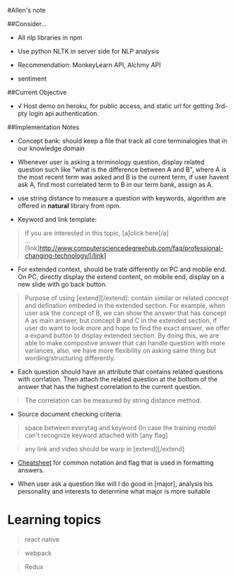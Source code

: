 #Allen's note

##Consider...

- All nlp libraries in npm
>
- Use python NLTK in server side for NLP analysis
>
- Recommendation: MonkeyLearn API, Alchmy API
>
- sentiment

##Current Objective

- √ Host demo on heroku, for public access, and static url for getting 3rd-pty login api authentication.

##Implementation Notes

- Concept bank: should keep a file that track all core terminalogies that in our knowledge domain

- Whenever user is asking a terminology question, display related question such like "what is the difference between A and B", where A is the most recent term was asked and B is the current term, if user havent ask A, find most correlated term to B in our term bank, assign as A.

- use string distance to measure a question with keywords, algorithm  are offered in <b>natural</b> library from npm.

- Keyword and link template:

> If you are interested in this topic, [a]click here[/a]</br>...</br>
[link]http://www.computersciencedegreehub.com/faq/professional-changing-technology/[/link]

- For extended context, should be trate differently on PC and mobile end. On PC, directly display the extend content, on mobile end, display on a new slide with go back button.

> Purpose of using [extend][/extend]: contain similar or related concept and defination embeded in the extended section. For example, when user ask the concept of B, we can show the answer that has concept A as main answer, but concept B and C in the extended section, if user do want to look more and hope to find the exact answer, we offer a expand button to display extended section. By doing this, we are able to make compostive answer that can handle question with more variances, also, we have more flexibility on asking same thing but wording/structuring differently.

- Each question should have an attribute that contains related questions with corrlation. Then attach the related question at the bottom of the answer that has the highest correlation to the current question.

> The correlation can be measured by string distance method.

- Source document checking criteria: 

> space between everytag and keyword (In case the training model can't recognize keyword attached with [any flag]

> any link and video should be warp in [extend][/extend]

- [Cheatsheet](https://github.com/viane/Intelligent-Academic-Planner/blob/master/Common%20notation.md) for common notation and flag that is used in formatting answers.

- When user ask a question like will I do good in [major], analysis his personality and interests to determine what major is more suitable

# Learning topics

> react native

> webpack

> Redux
